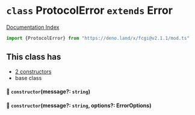 # `class` ProtocolError `extends` Error

[Documentation Index](../README.md)

```ts
import {ProtocolError} from "https://deno.land/x/fcgi@v2.1.1/mod.ts"
```

## This class has

- [2 constructors](#-constructormessage-string)
- base class


#### 🔧 `constructor`(message?: `string`)



#### 🔧 `constructor`(message?: `string`, options?: ErrorOptions)



